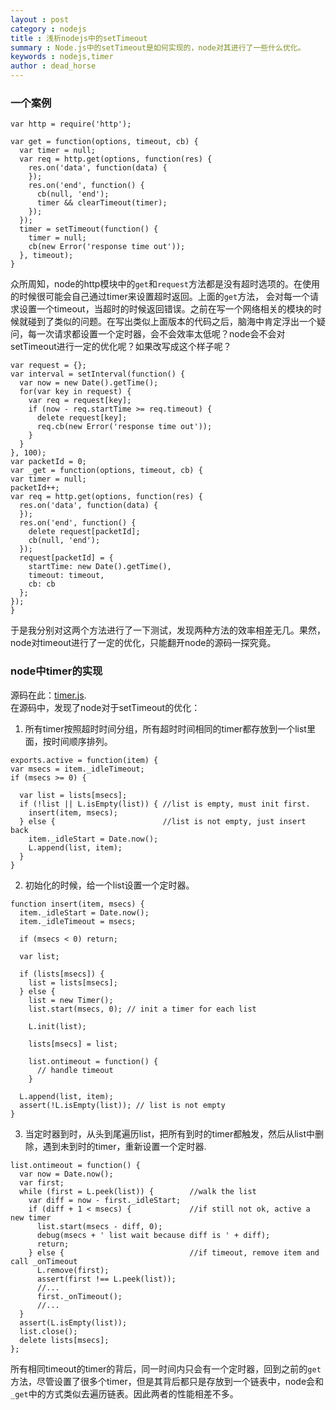 ```yaml
---
layout : post
category : nodejs 
title : 浅析nodejs中的setTimeout
summary : Node.js中的setTimeout是如何实现的，node对其进行了一些什么优化。
keywords : nodejs,timer
author : dead_horse
---
```


### 一个案例   

```
var http = require('http');

var get = function(options, timeout, cb) {
  var timer = null;
  var req = http.get(options, function(res) {
    res.on('data', function(data) {
    });
    res.on('end', function() {
      cb(null, 'end');
      timer && clearTimeout(timer);
    });
  });
  timer = setTimeout(function() {
    timer = null;
    cb(new Error('response time out'));
  }, timeout);
}

```   
  众所周知，node的http模块中的`get`和`request`方法都是没有超时选项的。在使用的时候很可能会自己通过timer来设置超时返回。上面的`get`方法， 会对每一个请求设置一个timeout，当超时的时候返回错误。之前在写一个网络相关的模块的时候就碰到了类似的问题。在写出类似上面版本的代码之后，脑海中肯定浮出一个疑问，每一次请求都设置一个定时器，会不会效率太低呢？node会不会对setTimeout进行一定的优化呢？如果改写成这个样子呢？   
  ```
var request = {};
var interval = setInterval(function() {
    var now = new Date().getTime();
    for(var key in request) {
      var req = request[key];
      if (now - req.startTime >= req.timeout) {
        delete request[key];
        req.cb(new Error('response time out'));
      }
    }
  }, 100);
var packetId = 0;
var _get = function(options, timeout, cb) {
  var timer = null;
  packetId++;
  var req = http.get(options, function(res) {
    res.on('data', function(data) {
    });
    res.on('end', function() {
      delete request[packetId];
      cb(null, 'end');
    });
    request[packetId] = {
      startTime: new Date().getTime(),
      timeout: timeout,
      cb: cb
    };
  });
}
  ```

 于是我分别对这两个方法进行了一下测试，发现两种方法的效率相差无几。果然，node对timeout进行了一定的优化，只能翻开node的源码一探究竟。   

### node中timer的实现   
 源码在此：[timer.js](https://github.com/joyent/node/blob/master/lib/timers.js).   
 在源码中，发现了node对于setTimeout的优化：
  1. 所有timer按照超时时间分组，所有超时时间相同的timer都存放到一个list里面，按时间顺序排列。   
  ```
  exports.active = function(item) {
  var msecs = item._idleTimeout;
  if (msecs >= 0) {

    var list = lists[msecs];
    if (!list || L.isEmpty(list)) { //list is empty, must init first.
      insert(item, msecs);
    } else {                        //list is not empty, just insert back
      item._idleStart = Date.now();
      L.append(list, item);
    }
  }
  ```
  2. 初始化的时候，给一个list设置一个定时器。   
  ```
  function insert(item, msecs) {
    item._idleStart = Date.now();
    item._idleTimeout = msecs;

    if (msecs < 0) return;

    var list;

    if (lists[msecs]) {
      list = lists[msecs];
    } else {
      list = new Timer();   
      list.start(msecs, 0); // init a timer for each list

      L.init(list);

      lists[msecs] = list;

      list.ontimeout = function() {
        // handle timeout
      }

    L.append(list, item);
    assert(!L.isEmpty(list)); // list is not empty
  }
  ```
  3. 当定时器到时，从头到尾遍历list，把所有到时的timer都触发，然后从list中删除，遇到未到时的timer，重新设置一个定时器.
  ```
  list.ontimeout = function() {
    var now = Date.now();
    var first;
    while (first = L.peek(list)) {        //walk the list
      var diff = now - first._idleStart;
      if (diff + 1 < msecs) {             //if still not ok, active a new timer
        list.start(msecs - diff, 0);
        debug(msecs + ' list wait because diff is ' + diff);
        return;
      } else {                            //if timeout, remove item and call _onTimeout
        L.remove(first);
        assert(first !== L.peek(list));
        //...
        first._onTimeout();
        //...
    }
    assert(L.isEmpty(list));
    list.close();
    delete lists[msecs];
  };
   ```
  所有相同timeout的timer的背后，同一时间内只会有一个定时器，回到之前的`get`方法，尽管设置了很多个timer，但是其背后都只是存放到一个链表中，node会和`_get`中的方式类似去遍历链表。因此两者的性能相差不多。     